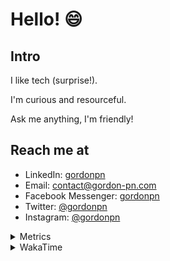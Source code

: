 # Hello! 😄

## Intro

I like tech (surprise!).

I'm curious and resourceful.

Ask me anything, I'm friendly!

## Reach me at

- LinkedIn: [gordonpn](https://www.linkedin.com/in/gordonpn/)
- Email: [contact@gordon-pn.com](mailto:contact@gordon-pn.com)
- Facebook Messenger: [gordonpn](https://www.messenger.com/t/Gordonpn)
- Twitter: [@gordonpn](https://twitter.com/Gordonpn)
- Instagram: [@gordonpn](https://www.instagram.com/gordonpn/)

<details>
  <summary>Metrics</summary>

  <img align="center" src="https://github.com/gordonpn/gordonpn/blob/master/github-metrics.svg" alt="GitHub Metrics">

</details>

<details>
  <summary>WakaTime</summary>

  <!--START_SECTION:waka-->
📊 **This Week I Spent My Time On** 

```text
💬 Programming Languages: 
Java                     10 hrs 49 mins      █████████████████████░░░░   83.76 % 
XML                      41 mins             █░░░░░░░░░░░░░░░░░░░░░░░░   05.36 % 
Makefile                 29 mins             █░░░░░░░░░░░░░░░░░░░░░░░░   03.81 % 
Brazil Dependency Config 19 mins             █░░░░░░░░░░░░░░░░░░░░░░░░   02.57 % 
JSON                     13 mins             ░░░░░░░░░░░░░░░░░░░░░░░░░   01.71 % 

🔥 Editors: 
IntelliJ                 12 hrs 55 mins      █████████████████████████   100.00 % 
```


 Last Updated on 07/12/2023 10:20:19 UTC
<!--END_SECTION:waka-->
</details>
